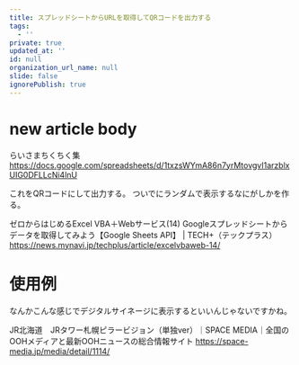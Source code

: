 ```yaml
---
title: スプレッドシートからURLを取得してQRコードを出力する
tags:
  - ''
private: true
updated_at: ''
id: null
organization_url_name: null
slide: false
ignorePublish: true
---
```

# new article body

らいさまちくちく集
https://docs.google.com/spreadsheets/d/1txzsWYmA86n7yrMtovgvI1arzblxUIG0DFLLcNi4lnU

これをQRコードにして出力する。
ついでにランダムで表示するなにがしかを作る。


ゼロからはじめるExcel VBA＋Webサービス(14) Googleスプレッドシートからデータを取得してみよう【Google Sheets API】 | TECH+（テックプラス）
https://news.mynavi.jp/techplus/article/excelvbaweb-14/

# 使用例
なんかこんな感じでデジタルサイネージに表示するといいんじゃないですかね。

JR北海道　JRタワー札幌ピラービジョン（単独ver）｜SPACE MEDIA｜全国のOOHメディアと最新OOHニュースの総合情報サイト
https://space-media.jp/media/detail/1114/